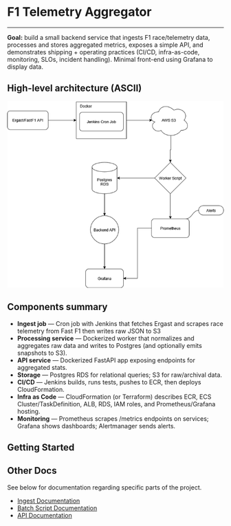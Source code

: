 # F1 Telemetry Aggregator

---

**Goal:** build a small backend service that ingests F1 race/telemetry data, processes and stores aggregated metrics, exposes a simple API, and demonstrates shipping + operating practices (CI/CD, infra-as-code, monitoring, SLOs, incident handling). Minimal front-end using Grafana to display data.

## High-level architecture (ASCII)

![system architecture diagram](docs/system_architecture.png)

## Components summary

* **Ingest job** — Cron job with Jenkins that fetches Ergast and scrapes race telemetry from Fast F1 then writes raw JSON to S3
* **Processing service** — Dockerized worker that normalizes and aggregates raw data and writes to Postgres (and optionally emits snapshots to S3).
* **API service** — Dockerized FastAPI app exposing endpoints for aggregated stats.
* **Storage** — Postgres RDS for relational queries; S3 for raw/archival data.
* **CI/CD** — Jenkins builds, runs tests, pushes to ECR, then deploys CloudFormation.
* **Infra as Code** — CloudFormation (or Terraform) describes ECR, ECS Cluster/TaskDefinition, ALB, RDS, IAM roles, and Prometheus/Grafana hosting.
* **Monitoring** — Prometheus scrapes /metrics endpoints on services; Grafana shows dashboards; Alertmanager sends alerts.

## Getting Started

## Other Docs

See below for documentation regarding specific parts of the project.

- [Ingest Documentation](docs/ingest.md)
- [Batch Script Documentation](docs/batch.md)
- [API Documentation](docs/api.md)